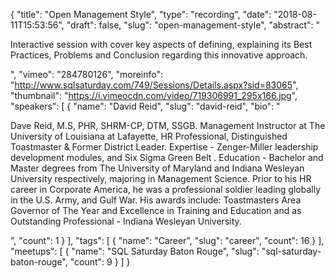 {
  "title": "Open Management Style",
  "type": "recording",
  "date": "2018-08-11T15:53:56",
  "draft": false,
  "slug": "open-management-style",
  "abstract": "<p>Interactive session with cover key aspects of defining, explaining its Best Practices, Problems and Conclusion regarding this innovative approach.</p>",
  "vimeo": "284780126",
  "moreinfo": "http://www.sqlsaturday.com/749/Sessions/Details.aspx?sid=83065",
  "thumbnail": "https://i.vimeocdn.com/video/719306991_295x166.jpg",
  "speakers": [
    {
      "name": "David Reid",
      "slug": "david-reid",
      "bio": "<p>Dave Reid, M.S, PHR, SHRM-CP, DTM, SSGB. Management Instructor at The University of Louisiana at Lafayette, HR Professional, Distinguished Toastmaster & Former District Leader. Expertise - Zenger-Miller leadership development modules, and Six Sigma Green Belt . Education - Bachelor and Master degrees from The University of Maryland and Indiana Wesleyan University respectively, majoring in Management Science. Prior to his HR career in Corporate America, he was a professional soldier leading globally in the U.S. Army, and Gulf War.  His awards include: Toastmasters Area Governor of The Year and Excellence in Training and Education and as Outstanding Professional - Indiana Wesleyan University.</p>",
      "count": 1
    }
  ],
  "tags": [
    {
      "name": "Career",
      "slug": "career",
      "count": 16
    }
  ],
  "meetups": [
    {
      "name": "SQL Saturday Baton Rouge",
      "slug": "sql-saturday-baton-rouge",
      "count": 9
    }
  ]
}